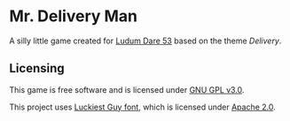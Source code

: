 # Mr. Delivery Man

A silly little game created for [Ludum Dare 53](https://ldjam.com/events/ludum-dare/53)
based on the theme _Delivery_.

## Licensing

This game is free software and is licensed under [GNU GPL v3.0](LICENSE).

This project uses [Luckiest Guy font](https://fonts.google.com/specimen/Luckiest+Guy), which
is licensed under [Apache 2.0](project/ui/LuckiestGuy-Regular_LICENSE.txt).